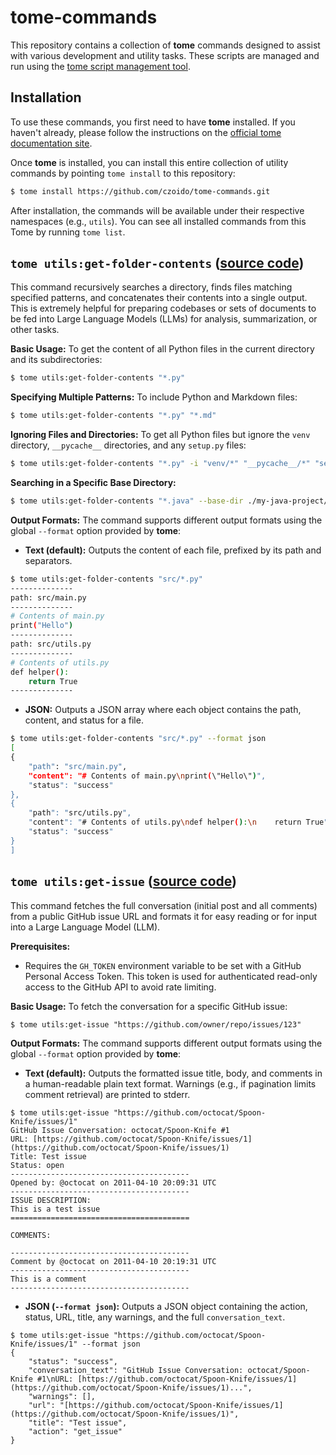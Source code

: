# tome-commands

This repository contains a collection of **tome** commands designed to assist
with various development and utility tasks. These scripts are managed and run
using the [tome script management tool](https://jfrog.github.io/tome/).

## Installation

To use these commands, you first need to have **tome** installed. If you haven't
already, please follow the instructions on the [official tome documentation
site](https://jfrog.github.io/tome/).

Once **tome** is installed, you can install this entire collection of utility
commands by pointing `tome install` to this repository:

```bash
$ tome install https://github.com/czoido/tome-commands.git
```

After installation, the commands will be available under their respective
namespaces (e.g., `utils`). You can see all installed commands from this Tome by
running `tome list`.

## `tome utils:get-folder-contents` ([source code](./utils/get-folder-contents.py))

This command recursively searches a directory, finds files matching specified
patterns, and concatenates their contents into a single output. This is
extremely helpful for preparing codebases or sets of documents to be fed into
Large Language Models (LLMs) for analysis, summarization, or other tasks.

**Basic Usage:** To get the content of all Python files in the current directory
and its subdirectories:

```bash
$ tome utils:get-folder-contents "*.py"
```

**Specifying Multiple Patterns:** To include Python and Markdown files:

```bash
$ tome utils:get-folder-contents "*.py" "*.md"
```

**Ignoring Files and Directories:** To get all Python files but ignore the
`venv` directory, `__pycache__` directories, and any `setup.py` files:

```bash
$ tome utils:get-folder-contents "*.py" -i "venv/*" "__pycache__/*" "setup.py"
```

**Searching in a Specific Base Directory:**
```bash
$ tome utils:get-folder-contents "*.java" --base-dir ./my-java-project/src
```

**Output Formats:** The command supports different output formats using the
global `--format` option provided by **tome**:

* **Text (default):** Outputs the content of each file, prefixed by its path and
  separators.

```bash
$ tome utils:get-folder-contents "src/*.py"
--------------
path: src/main.py
--------------
# Contents of main.py
print("Hello")
--------------
path: src/utils.py
--------------
# Contents of utils.py
def helper():
    return True
--------------
```

* **JSON:** Outputs a JSON array where each object contains the path, content,
  and status for a file.

```bash
$ tome utils:get-folder-contents "src/*.py" --format json
[
{
    "path": "src/main.py",
    "content": "# Contents of main.py\nprint(\"Hello\")",
    "status": "success"
},
{
    "path": "src/utils.py",
    "content": "# Contents of utils.py\ndef helper():\n    return True",
    "status": "success"
}
]
```

## `tome utils:get-issue` ([source code](./utils/issue_fetcher.py))

This command fetches the full conversation (initial post and all comments) from
a public GitHub issue URL and formats it for easy reading or for input into a
Large Language Model (LLM).

**Prerequisites:**
* Requires the `GH_TOKEN` environment variable to be set with a GitHub Personal
  Access Token. This token is used for authenticated read-only access to the
  GitHub API to avoid rate limiting.

**Basic Usage:** To fetch the conversation for a specific GitHub issue:

```
$ tome utils:get-issue "https://github.com/owner/repo/issues/123"
```

**Output Formats:** The command supports different output formats using the
global `--format` option provided by **tome**:

* **Text (default):** Outputs the formatted issue title, body, and comments in a
  human-readable plain text format. Warnings (e.g., if pagination limits comment
  retrieval) are printed to stderr.

```
$ tome utils:get-issue "https://github.com/octocat/Spoon-Knife/issues/1"
GitHub Issue Conversation: octocat/Spoon-Knife #1
URL: [https://github.com/octocat/Spoon-Knife/issues/1](https://github.com/octocat/Spoon-Knife/issues/1)
Title: Test issue
Status: open
----------------------------------------
Opened by: @octocat on 2011-04-10 20:09:31 UTC
----------------------------------------
ISSUE DESCRIPTION:
This is a test issue
========================================

COMMENTS:

----------------------------------------
Comment by @octocat on 2011-04-10 20:19:31 UTC
----------------------------------------
This is a comment
----------------------------------------
```

* **JSON (`--format json`):** Outputs a JSON object containing the action,
  status, URL, title, any warnings, and the full `conversation_text`.

```
$ tome utils:get-issue "https://github.com/octocat/Spoon-Knife/issues/1" --format json
{
    "status": "success",
    "conversation_text": "GitHub Issue Conversation: octocat/Spoon-Knife #1\nURL: [https://github.com/octocat/Spoon-Knife/issues/1](https://github.com/octocat/Spoon-Knife/issues/1)...",
    "warnings": [],
    "url": "[https://github.com/octocat/Spoon-Knife/issues/1](https://github.com/octocat/Spoon-Knife/issues/1)",
    "title": "Test issue",
    "action": "get_issue"
}
```
